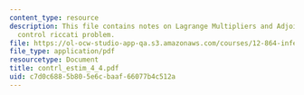 ```yaml
---
content_type: resource
description: This file contains notes on Lagrange Multipliers and Adjoints, and the
  control riccati problem.
file: https://ol-ocw-studio-app-qa.s3.amazonaws.com/courses/12-864-inference-from-data-and-models-spring-2005/c7d0c6885b805e6cbaaf66077b4c512a_contrl_estim_4_4.pdf
file_type: application/pdf
resourcetype: Document
title: contrl_estim_4_4.pdf
uid: c7d0c688-5b80-5e6c-baaf-66077b4c512a
---
```

